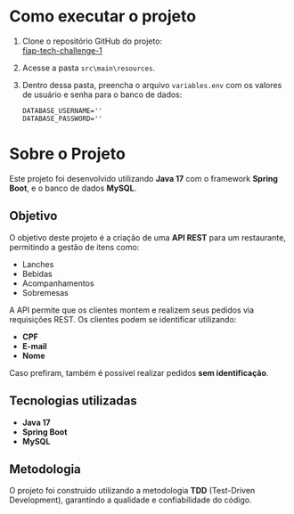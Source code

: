 # Como executar o projeto

1. Clone o repositório GitHub do projeto:  
   [fiap-tech-challenge-1](https://github.com/Rafael-Wassoaski/tech-challange)

2. Acesse a pasta `src\main\resources`.

3. Dentro dessa pasta, preencha o arquivo `variables.env` com os valores de usuário e senha para o banco de dados:

   ```env
   DATABASE_USERNAME=''
   DATABASE_PASSWORD=''

# Sobre o Projeto

Este projeto foi desenvolvido utilizando **Java 17** com o framework **Spring Boot**, e o banco de dados **MySQL**.

## Objetivo

O objetivo deste projeto é a criação de uma **API REST** para um restaurante, permitindo a gestão de itens como:

- Lanches  
- Bebidas  
- Acompanhamentos  
- Sobremesas  

A API permite que os clientes montem e realizem seus pedidos via requisições REST. Os clientes podem se identificar utilizando:

- **CPF**  
- **E-mail**  
- **Nome**  

Caso prefiram, também é possível realizar pedidos **sem identificação**.

## Tecnologias utilizadas

- **Java 17**  
- **Spring Boot**  
- **MySQL**  

## Metodologia

O projeto foi construído utilizando a metodologia **TDD** (Test-Driven Development), garantindo a qualidade e confiabilidade do código.


